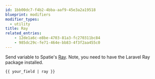 ```yaml
---
id: 1bb00dc7-f4b2-4bba-aaf9-45e3a2a19518
blueprint: modifiers
modifier_types:
  - utility
title: Ray
related_entries:
    - 12de1a6c-e8be-4703-81a3-fc270311bc84
    - 985dc29c-fe71-464e-bb83-4f3f2aa455c0
---
```

Send variable to Spatie's [Ray](https://github.com/spatie/laravel-ray). Note, you need to have the Laravel Ray package installed.

```antlers
{{ your_field | ray }}
```
